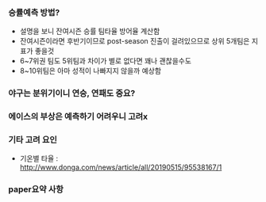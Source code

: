 ### 승률예측 방법?
- 설명을 보니 잔여시즌 승률 팀타율 방어율 계산함
- 잔여시즌이라면 후반기이므로 post-season 진출이 걸려있으므로 상위 5개팀은 지표가 좋을것
- 6~7위권 팀도 5위팀과 차이가 별로 없다면 꽤나 괜찮을수도
- 8~10위팀은 아마 성적이 나빠지지 않을까 예상함

### 야구는 분위기이니 연승, 연패도 중요?
### 에이스의 부상은 예측하기 어려우니 고려x
### 기타 고려 요인 
- 기온별 타율 : http://www.donga.com/news/article/all/20190515/95538167/1

### paper요약 사항 
